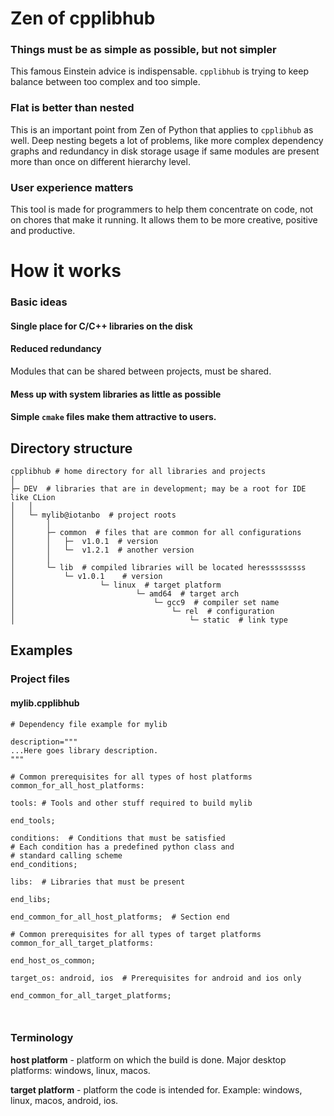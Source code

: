 # Zen of cpplibhub


### Things must be as simple as possible, but not simpler

This famous Einstein advice is indispensable. `cpplibhub` is trying to keep balance between too complex and too simple.

### Flat is better than nested

This is an important point from Zen of Python that applies to `cpplibhub` as well. Deep nesting begets a lot of problems, like more complex dependency graphs and redundancy in disk storage usage if same modules are present more than once on different hierarchy level.

### User experience matters

This tool is made for programmers to help them concentrate on code, not on chores that make it running. It allows them to be more creative, positive and productive.


# How it works

### Basic ideas

#### Single place for C/C++ libraries on the disk


#### Reduced redundancy

Modules that can be shared between projects, must be shared.

#### Mess up with system libraries as little as possible


#### Simple `cmake` files make them attractive to users.


## Directory structure

```
cpplibhub # home directory for all libraries and projects
│
├─ DEV 	# libraries that are in development; may be a root for IDE like CLion
│	│
│  	└─ mylib@iotanbo  # project roots
│		│
│		├─ common  # files that are common for all configurations
│		│	├─  v1.0.1  # version
│		│	└─  v1.2.1  # another version
│		│
│    	└─ lib  # compiled libraries will be located heresssssssss
│			└─ v1.0.1    # version
│					└─ linux  # target platform
│							└─ amd64  # target arch
│								└─ gcc9  # compiler set name
│									└─ rel  # configuration
│										└─ static  # link type

```



## Examples

### Project files

####  mylib.cpplibhub


```
# Dependency file example for mylib

description="""
...Here goes library description.
"""

# Common prerequisites for all types of host platforms
common_for_all_host_platforms:

tools: # Tools and other stuff required to build mylib

end_tools;

conditions:  # Conditions that must be satisfied
# Each condition has a predefined python class and
# standard calling scheme
end_conditions;

libs:  # Libraries that must be present

end_libs;

end_common_for_all_host_platforms;  # Section end

# Common prerequisites for all types of target platforms
common_for_all_target_platforms:

end_host_os_common;

target_os: android, ios  # Prerequisites for android and ios only

end_common_for_all_target_platforms;



```


### Terminology

**host platform** - platform on which the build is done. Major desktop platforms: windows, linux, macos.

**target platform** - platform the code is intended for. Example: windows, linux, macos, android, ios.

